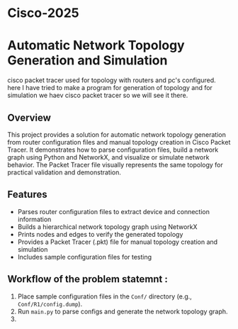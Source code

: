 # Cisco-2025
# Automatic Network Topology Generation and Simulation

cisco packet tracer used for topology with routers and pc's configured. 
here I have tried to make a program for generation of topology and for simulation we haev cisco packet tracer 
so we will see it there.
## Overview
This project provides a solution for automatic network topology generation from router configuration files and manual topology creation in Cisco Packet Tracer. It demonstrates how to parse configuration files, build a network graph using Python and NetworkX, and visualize or simulate network behavior. The Packet Tracer file visually represents the same topology for practical validation and demonstration.
## Features
- Parses router configuration files to extract device and connection information
- Builds a hierarchical network topology graph using NetworkX
- Prints nodes and edges to verify the generated topology
- Provides a Packet Tracer (.pkt) file for manual topology creation and simulation
- Includes sample configuration files for testing

## Workflow of the problem statemnt :
1. Place sample configuration files in the `Conf/` directory (e.g., `Conf/R1/config.dump`).
2. Run `main.py` to parse configs and generate the network topology graph.
3. 
